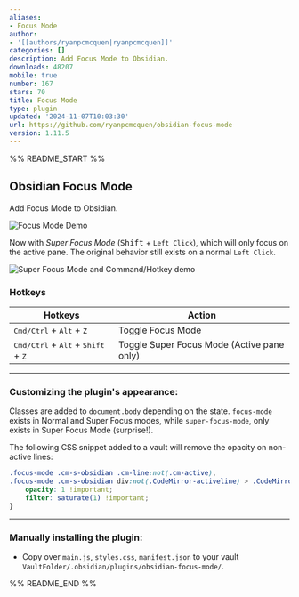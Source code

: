 ```yaml
---
aliases:
- Focus Mode
author:
- '[[authors/ryanpcmcquen|ryanpcmcquen]]'
categories: []
description: Add Focus Mode to Obsidian.
downloads: 48207
mobile: true
number: 167
stars: 70
title: Focus Mode
type: plugin
updated: '2024-11-07T10:03:30'
url: https://github.com/ryanpcmcquen/obsidian-focus-mode
version: 1.11.5
---
```


%% README_START %%

## Obsidian Focus Mode

Add Focus Mode to Obsidian.

![Focus Mode Demo](https://raw.githubusercontent.com/ryanpcmcquen/obsidian-focus-mode/master/obsidian-super-focus-mode-demo-v2.gif)

Now with _Super Focus Mode_ (<kbd>Shift</kbd> + `Left Click`), which will only focus on the active pane. The original behavior still exists on a normal `Left Click`.

![Super Focus Mode and Command/Hotkey demo](https://raw.githubusercontent.com/ryanpcmcquen/obsidian-focus-mode/master/obsidian-command-focus-mode-demo-v1.gif)

### Hotkeys

| Hotkeys                                                                | Action                                     |
| ---------------------------------------------------------------------- | ------------------------------------------ |
| <kbd>Cmd/Ctrl</kbd> + <kbd>Alt</kbd> + <kbd>Z</kbd>                    | Toggle Focus Mode                          |
| <kbd>Cmd/Ctrl</kbd> + <kbd>Alt</kbd> + <kbd>Shift</kbd> + <kbd>Z</kbd> | Toggle Super Focus Mode (Active pane only) |

---

### Customizing the plugin's appearance:

Classes are added to `document.body` depending on the state. `focus-mode` exists in Normal and Super Focus modes, while `super-focus-mode`, only exists in Super Focus Mode (surprise!).

The following CSS snippet added to a vault will remove the opacity on non-active lines:

```css
.focus-mode .cm-s-obsidian .cm-line:not(.cm-active),
.focus-mode .cm-s-obsidian div:not(.CodeMirror-activeline) > .CodeMirror-line {
    opacity: 1 !important;
    filter: saturate(1) !important;
}
```

---

### Manually installing the plugin:

-   Copy over `main.js`, `styles.css`, `manifest.json` to your vault `VaultFolder/.obsidian/plugins/obsidian-focus-mode/`.


%% README_END %%